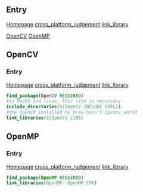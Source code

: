## Entry
[Homepage](../README.md)
[cross_platform_judgement](cross_platform.md)
[link_library](library.md)

[OpenCV](##opencv)
[OpenMP](##openmp)
## OpenCV
### Entry
[Homepage](../README.md)
[cross_platform_judgement](cross_platform.md)
[link_library](library.md)
```cmake
find_package(OpenCV REQUIRED)
#in MacOS and linux, this line is necessary
include_directories(${OpenCV_INCLUDE_DIRS})
#the OpenCV installed by brew hasn't opencv_world
link_libraries(${OpenCV_LIBS)
```

## OpenMP
### Entry
[Homepage](../README.md)
[cross_platform_judgement](cross_platform.md)
[link_library](library.md)
```cmake
find_package(OpenMP REQUIRED)
link_libraries(OpenMP::OpenMP_CXX)
```